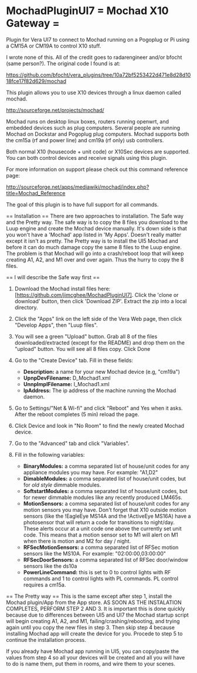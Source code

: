 # MochadPluginUI7   = Mochad X10 Gateway =

Plugin for Vera UI7 to connect to Mochad running on a Pogoplug or Pi using a CM15A or CM19A to control X10 stuff.

I wrote none of this.  All of the credit goes to radarengineer and/or bfocht (same person?).  The original code I found is at:

https://github.com/bfocht/vera_plugins/tree/10a72bf5253422d471e8d28d1018fce17f82d629/mochad

This plugin allows you to use X10 devices through a linux daemon called mochad.

http://sourceforge.net/projects/mochad/

Mochad runs on desktop linux boxes, routers running openwrt, and embedded devices such as plug computers. Several people are running Mochad on Dockstar and Pogoplug plug computers. Mochad supports both the cm15a (rf and power line) and cm19a (rf only) usb controllers.

Both normal X10 (housecode + unit code) or X10Sec devices are supported. You can both control devices and receive signals using this plugin.

For more information on support please check out this command reference page:

http://sourceforge.net/apps/mediawiki/mochad/index.php?title=Mochad_Reference

The goal of this plugin is to have full support for all commands.

== Installation ==
There are two approaches to installation.  The Safe way and the Pretty way.
The safe way is to copy the 8 files you download to the Luup engine and create the Mochad device manually.  It's down side is that you won't have a 'Mochad' app listed in 'My Apps'.  Doesn't really matter except it isn't as pretty.
The Pretty way is to install the UI5 Mochad and before it can do much damage copy the same 8 files to the Luup engine.  The problem is that Mochad will go into a crash/reboot loop that will keep creating A1, A2, and M1 over and over again.  Thus the hurry to copy the 8 files.

== I will describe the Safe way first ==
1. Download the Mochad install files here: [https://github.com/jimcghee/MochadPluginUI7]. Click the 'clone or download' button, then click 'Download ZIP'.  Extract the zip into a local directory.

2. Click the "Apps" link on the left side of the Vera Web page, then click "Develop Apps", then "Luup files".

3. You will see a green "Upload" button.  Grab all 8 of the files downloaded/extracted (except for the README) and drop them on the "upload" button.  You will see all 8 files copy.  Click Done

4. Go to the "Create Device" tab. Fill in these fields:
    * **Description:** a name for your new Mochad device (e.g, "cm19a")
    * **UpnpDevFilename:** D_Mochad1.xml
    * **UnnpImplFilename:** I_Mochad1.xml
    * **IpAddress:** The ip address of the machine running the Mochad daemon.

5. Go to Settings/"Net & Wi-fi" and click "Reboot" and Yes when it asks. After the reboot completes (5 min) reload the page.

6. Click Device and look in "No Room" to find the newly created Mochad device.

7. Go to the "Advanced" tab and click "Variables".

8. Fill in the following variables:
    * **BinaryModules:** a comma separated list of house/unit codes for any appliance modules you may have. For example: "A1,D2"
    * **DimableModules:** a comma separated list of house/unit codes, but for *old style* dimmable modules.
    * **SoftstartModules:** a comma separated list of house/unit codes, but for newer dimmable modules like any recently produced LM465s.
    * **MotionSensors:** a comma separated list of house/unit codes for any motion sensors you may have. Don't forget that X10 outside motion sensors (like the !EagleEye MS14A and the !ActiveEye MS16A) have a photosensor that will return a code for transitions to night/day. These alerts occur at a unit code one above the currently set unit code. This means that a motion sensor set to M1 will alert on M1 when there is motion and M2 for day / night.
    * **RFSecMotionSensors:** a comma separated list of RFSec motion sensors like the MS10A. For example: "02:00:00,03:00:00"
    * **RFSecDoorSensors:**  a comma separated list of RFSec door/window sensors like the ds10a
    * **PowerLineCommand:** this is set to 0 to control lights with RF commands and 1 to control lights with PL commands. PL control requires a cm15a.

== The Pretty way ==
This is the same except after step 1, install the Mochad plugin/App from the App store.
AS SOON AS THE INSTALATION COMPLETES, PERFORM STEP 2 AND 3.
It is important this is done quickly because due to differences between UI5 and UI7 the Mochad startup script will begin creating A1, A2, and M1, failing/crashing/rebooting, and trying again until you copy the new files in step 3.
Then skip step 4 because installing Mochad app will create the device for you.
Procede to step 5 to continue the installation process.

If you already have Mochad app running in UI5, you can copy/paste the values from step 4 so all your devices will be created and all you will have to do is name them, put them in rooms, and wire them to your scenes.
